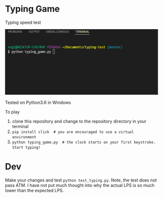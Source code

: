 # Typing Game
Typing speed test

![](images/typing_game.gif)

Tested on Python3.6 in Windows

To play
1. clone this repository and change to the repository directory in your terminal
1. `pip install click  # you are encouraged to use a virtual environment`
1. `python typing_game.py  # the clock starts on your first keystroke. Start typing!`

# Dev
Make your changes and test `python test_typing.py`. Note, the test does not pass ATM. I have not put much thought into why the actual LPS is so much lower than the expected LPS.

